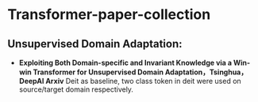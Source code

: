 # Transformer-paper-collection

## Unsupervised Domain Adaptation:
- **Exploiting Both Domain-specific and Invariant Knowledge via a Win-win Transformer for Unsupervised Domain Adaptation，Tsinghua，DeepAI Arxiv**
Deit as baseline, two class token in deit were used on source/target domain respectively.
